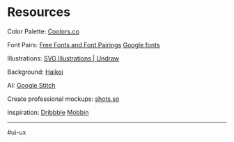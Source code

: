 # Resources

Color Palette: 
[Coolors.co](https://coolors.co/081833-016fb9-22aed1-6d8ea0-afa98d)

Font Pairs: 
[Free Fonts and Font Pairings](https://www.fontpair.co/all)
[Google fonts](https://fonts.google.com/)

Illustrations:
[SVG Illustrations | Undraw](https://undraw.co/)

Background:
[Haikei](https://app.haikei.app/)

AI:
[Google Stitch](https://stitch.withgoogle.com/projects/5150133661181155487?pli=1)

Create professional mockups:
[shots.so](https://shots.so/)

Inspiration:
[Dribbble](https://dribbble.com/)
[Mobbin](https://mobbin.com/)

---

#ui-ux
